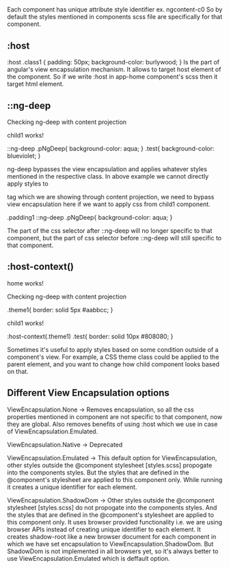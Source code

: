 ## 

Each component has unique attribute style identifier
ex. ngcontent-c0
So by default the styles mentioned in components scss file are specifically for that component.

## :host

:host .class1 {
    padding: 50px;
    background-color: burlywood;
}
Is the part of angular's view encapsulation mechanism. It allows to target host element of the component. So if we write :host in app-home component's scss then it target <app-home/> html element.

## ::ng-deep

<app-child1>
    <p class="pNgDeep">Checking ng-deep with content projection</p>
</app-child1>

<p class="test">child1 works!</p>
<ng-content></ng-content>

::ng-deep .pNgDeep{
    background-color: aqua;
}
.test{
    background-color: blueviolet;
}

ng-deep bypasses the view encapsulation and applies whatever styles mentioned in the respective class. In above example we cannot directly apply styles to <p></p> tag which we are showing through content projection, we need to bypass view encapsulation here if we want to apply css from child1 component.

.padding1 ::ng-deep .pNgDeep{
    background-color: aqua;
}

The part of the css selector after ::ng-deep will no longer specific to that component, but the part of css selector before ::ng-deep will still specific to that component.

## :host-context()

<div class="theme1">
    <p class="test">home works!</p>
    <app-child1>
        <p class="pNgDeep">Checking ng-deep with content projection</p>
    </app-child1>
</div>

.theme1{
    border: solid 5px #aabbcc;
}

<p class="test">child1 works!</p>
<div class="padding1">
    <ng-content></ng-content>
</div>

:host-context(.theme1) .test{
    border: solid 10px #808080;
}

Sometimes it's useful to apply styles based on some condition outside of a component's view. For example, a CSS theme class could be applied to the parent element, and you want to change how child component looks based on that.

## Different View Encapsulation options

ViewEncapsulation.None ->  Removes encapsulation, so all the css properties mentioned in component are not specific to that component, now they are global. Also removes benefits of using :host which we use in case of ViewEncapsulation.Emulated.

ViewEncapsulation.Native -> Deprecated

ViewEncapsulation.Emulated -> This default option for ViewEncapsulation, other styles outside the @component stylesheet [styles.scss] propogate into the components styles. But the styles that are defined in the @component's stylesheet are applied to this component only. While running it creates a unique identifier for each element.

ViewEncapsulation.ShadowDom -> Other styles outside the @component stylesheet [styles.scss] do not propogate into the components styles. And the styles that are defined in the @component's stylesheet are applied to this component only. It uses browser provided functionality i.e. we are using browser APIs instead of creating unique identifier to each element. It creates shadow-root like a new browser document for each component in which we have set encapsulation to ViewEncapsulation.ShadowDom. But ShadowDom is not implemented in all browsers yet, so it's always better to use ViewEncapsulation.Emulated which is deffault option.